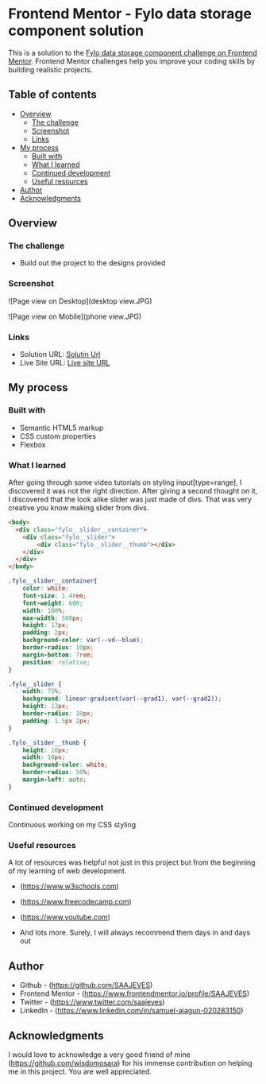# Frontend Mentor - Fylo data storage component solution

This is a solution to the [Fylo data storage component challenge on Frontend Mentor](https://www.frontendmentor.io/challenges/fylo-data-storage-component-1dZPRbV5n). Frontend Mentor challenges help you improve your coding skills by building realistic projects. 

## Table of contents

- [Overview](#overview)
  - [The challenge](#the-challenge)
  - [Screenshot](#screenshot)
  - [Links](#links)
- [My process](#my-process)
  - [Built with](#built-with)
  - [What I learned](#what-i-learned)
  - [Continued development](#continued-development)
  - [Useful resources](#useful-resources)
- [Author](#author)
- [Acknowledgments](#acknowledgments)



## Overview

### The challenge

- Build out the project to the designs provided

### Screenshot

![Page view on Desktop](desktop view.JPG)


![Page view on Mobile](phone view.JPG)


### Links

- Solution URL: [Solutin Url](https://github.com/SAAJEVES/Frontend-Mentor-Challenge-J5)
- Live Site URL: [Live site URL](https://saajeves.github.io/Frontend-Mentor-Challenge-J5/)

## My process

### Built with

- Semantic HTML5 markup
- CSS custom properties
- Flexbox


### What I learned

After going through some video tutorials on styling input[type=range], I discovered it was not the right direction. After giving a second thought on it, I discovered that the look alike slider was just made of divs. That was very creative you know making slider from divs.

```html
<body> 
  <div class="fylo__slider__container">
    <div class="fylo__slider">
        <div class="fylo__slider__thumb"></div>
    </div>
  </div>
</body>
```
```css
.fylo__slider__container{
    color: white;
    font-size: 1.4rem;
    font-weight: 600;
    width: 100%;
    max-width: 500px;
    height: 17px;
    padding: 2px;
    background-color: var(--vd--blue);
    border-radius: 10px;
    margin-bottom: 7rem;
    position: relative;
}

.fylo__slider {
    width: 75%;
    background: linear-gradient(var(--grad1), var(--grad2));
    height: 13px;
    border-radius: 10px;
    padding: 1.5px 2px;
}

.fylo__slider__thumb {
    height: 10px;
    width: 10px;
    background-color: white;
    border-radius: 50%;
    margin-left: auto;
}
```



### Continued development

Continuous working on my CSS styling

### Useful resources

A lot of resources was helpful not just in this project but from the beginning of my learning of web development.
- (https://www.w3schools.com) 

- (https://www.freecodecamp.com)

- (https://www.youtube.com)

- And lots more. Surely, I will always recommend them days in and days out



## Author

- Github - (https://github.com/SAAJEVES)
- Frontend Mentor - (https://www.frontendmentor.io/profile/SAAJEVES)
- Twitter - (https://www.twitter.com/saajeves)
- LinkedIn - (https://www.linkedin.com/in/samuel-ajagun-020283150)


## Acknowledgments

I would love to acknowledge a very good friend of mine (https://github.com/wisdomosara) for his immense contribution on helping me in this project. You are well appreciated.


